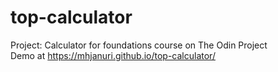 # top-calculator
Project: Calculator for foundations course on The Odin Project <br/>
Demo at https://mhjanuri.github.io/top-calculator/
